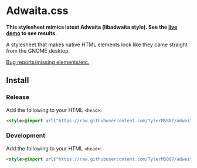 # Adwaita.css

**This stylesheet mimics latest Adwaita (libadwaita style). See the [live demo](https://tylerms887.github.io/adwaita.css)
to see results.**

A stylesheet that makes native HTML elements look like they came straight from the GNOME
desktop.

[Bug reports/missing elements/etc.](https://github.com/TylerMS887/adwaita.css/issues)

## Install

### Release

Add the following to your HTML `<head>`:

```html
<style>@import url("https://raw.githubusercontent.com/TylerMS887/adwaita.css/prod/adwaita.css")</style>
```

### Development

Add the following to your HTML `<head>`:

```html
<style>@import url("https://raw.githubusercontent.com/TylerMS887/adwaita.css/main/adwaita.css")</style>
```
